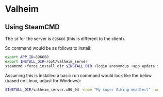 # Valheim

## Using SteamCMD

The `id` for the server is `896660` (this is different to the client).

So command would be as follows to install:

```zsh
export APP_ID=896660
export INSTALL_DIR=/opt/valheim_server
steamcmd +force_install_dir $INSTALL_DIR +login anonymous +app_update $APP_ID validate +quit
```

Assuming this is installed a basic run command would look like the below (based on Linux, adjust for Windows):

```zsh
$INSTALL_DIR/valheim_server.x86_64 -name "My super Viking meadfest" -world "Midgard" -port 2456 -password "megas3cret!"
```
